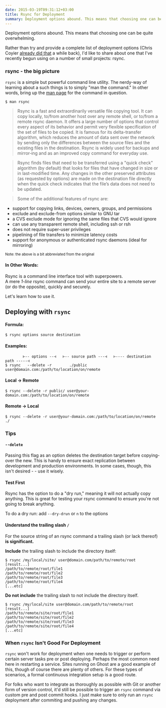 ```yaml
---
date: 2015-03-19T09:31:12+03:00
title: Rsync for Deployment 
summary: Deployment options abound. This means that choosing one can be quite overwhelming. One simple yet effective approach is to use `rsync`, a handy command line utility.
---
```


<!--see:
 http://www.thegeekstuff.com/2010/09/rsync-command-examples/ 
 http://aaronlord.is/deploying-to-multiple-environments-via-git/
-->

Deployment options abound. This means that choosing one can be quite overwhelming.

Rather than try and provide a complete list of deployment options (Chris Coyier [already did that](https://css-tricks.com/deployment/) a while back), I'd like to share about one that I've recently begun using on a number of small projects: rsync.

<!--more-->

### rsync - the big picture

`rsync` is a simple but powerful command line utility. The nerdy-way of learning about a such things is to simply "man the command." In other words, bring up the [man page](http://en.wikipedia.org/wiki/Man_page) for the command in question. 

```
$ man rsync
```

> Rsync is a fast and extraordinarily versatile file copying tool. It can copy locally, to/from another host over any remote shell, or to/from a remote rsync daemon. It offers a large number of options that control every aspect of its behavior and permit very flexible specification of the set of files to be copied. It is famous for its delta-transfer algorithm, which reduces the amount of data sent over the network by sending only the differences between the source files and the existing files in the destination. Rsync is widely used for backups and mirror‐ing and as an improved copy command for everyday use.

> Rsync finds files that need to be transferred using a "quick check" algorithm (by default) that looks for files that have changed in size or in last-modified time. Any changes in the other preserved attributes (as requested by options) are made on the destination file directly when the quick check indicates that the file’s data does not need to be updated.

> Some of the additional features of rsync are:

>
  - support for copying links, devices, owners, groups, and permissions
  - exclude and exclude-from options similar to GNU tar
  - a CVS exclude mode for ignoring the same files that CVS would ignore
  - can use any transparent remote shell, including ssh or rsh
  - does not require super-user privileges
  - pipelining of file transfers to minimize latency costs
  - support for anonymous or authenticated rsync daemons (ideal for mirroring)

<small>Note: the above is a bit abbreviated from the original</small>


#### In Other Words:

Rsync is a command line interface tool with superpowers.  
A mere *1-line* rsync command can send your entire site to a remote server (or do the opposite), quickly and securely.

Let's learn how to use it. 


## Deploying with `rsync`

#### Formula:  

`$ rsync options source destination`

#### Examples:  

```
        ⊢-- options --⊣   ⊢-- source path ---⊣   ⊢---- destination path -----⊣
$ rsync   --delete -r        ./public            user@domain.com:/path/to/location/on/remote
```

#### Local &#8594; Remote


```
$ rsync --delete -r public/ user@your-domain.com:/path/to/location/on/remote
```

#### Remote &#8594; Local


```
$ rsync --delete -r user@your-domain.com:/path/to/location/on/remote ./
```



### Tips

#### `--delete`

Passing this flag as an option deletes the destination target before copying-over the new. This is handy to ensure exact replication between development and production environments. In some cases, though, this isn't desired - - use it wisely. 

#### Test First

Rsync has the option to do a "dry run," meaning it will not actually copy anything. This is great for testing your rsync command to ensure you're not going to break anything. 

To do a dry run: 
add `--dry-drun` or `n` to the options 


#### Understand the trailing slash `/`

For the source string of an rsync command a trailing slash (or lack thereof) **is significant.** 

**Include** the trailing slash to include the directory itself: 

```
$ rsync /my/local/site/ user@domain.com/path/to/remote/root
[result...]
/path/to/remote/root/file1
/path/to/remote/root/file2
/path/to/remote/root/file3
/path/to/remote/root/file4
[...etc]
```

**Do not include** the trailing slash to not include the directory itself. 


```
$ rsync /my/local/site user@domain.com/path/to/remote/root
[result...]
/path/to/remote/site/root/file1
/path/to/remote/site/root/file2
/path/to/remote/site/root/file3
/path/to/remote/site/root/file4
[...etc]
```


### When `rsync` Isn't Good For Deployment

`rsync` won't work for deployment when one needs to trigger or perform certain server tasks pre or post deploying. Perhaps the most common need here in restarting a service. Sites running on Ghost are a good example of this, though of course there are plenty of others. For these types of scenarios, a formal continuous integration setup is a good route.

For folks who want to integrate as thoroughly as possible with Git or another form of version control, it'd still be possible to trigger an `rsync` command via custom pre and post commit hooks. I just make sure to only run an `rsync` deployment after commiting and pushing any changes. 

